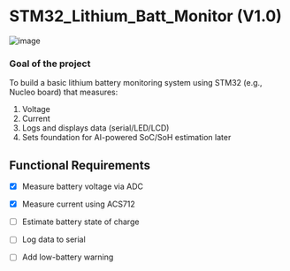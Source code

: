 # STM32_Lithium_Batt_Monitor (V1.0)

![image](https://github.com/user-attachments/assets/9f856c08-15f5-470d-a94d-47cddac84abd)


### Goal of the project
To build a basic lithium battery monitoring system using STM32 (e.g., Nucleo board) that measures:
1. Voltage
2. Current
3. Logs and displays data (serial/LED/LCD)
4. Sets foundation for AI-powered SoC/SoH estimation later

## Functional Requirements
- [x] Measure battery voltage via ADC
- [x] Measure current using ACS712
- [ ] Estimate battery state of charge
- [ ] Log data to serial
- [ ] Add low-battery warning


